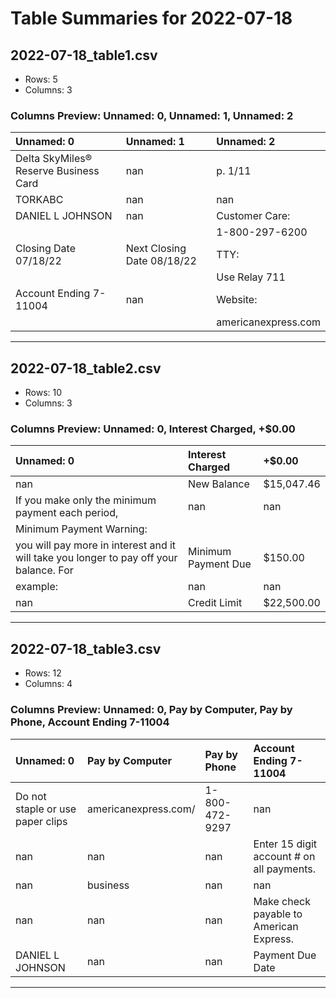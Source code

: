 # Table Summaries for 2022-07-18

## 2022-07-18_table1.csv
- Rows: 5
- Columns: 3
### Columns Preview: Unnamed: 0, Unnamed: 1, Unnamed: 2

| Unnamed: 0                            | Unnamed: 1                 | Unnamed: 2          |
|:--------------------------------------|:---------------------------|:--------------------|
| Delta SkyMiles® Reserve Business Card | nan                        | p. 1/11             |
| TORKABC                               | nan                        | nan                 |
| DANIEL L JOHNSON                      | nan                        | Customer Care:      |
|                                       |                            | 1-800-297-6200      |
| Closing Date 07/18/22                 | Next Closing Date 08/18/22 | TTY:                |
|                                       |                            | Use Relay 711       |
| Account Ending 7-11004                | nan                        | Website:            |
|                                       |                            | americanexpress.com |

---
## 2022-07-18_table2.csv
- Rows: 10
- Columns: 3
### Columns Preview: Unnamed: 0, Interest Charged, +$0.00

| Unnamed: 0                                                                                       | Interest Charged    | +$0.00     |
|:-------------------------------------------------------------------------------------------------|:--------------------|:-----------|
| nan                                                                                              | New Balance         | $15,047.46 |
| If you make  only  the minimum  payment  each  period,                                           | nan                 | nan        |
| Minimum Payment Warning:                                                                         |                     |            |
| you  will pay  more  in interest  and  it will take  you longer  to pay  off your  balance.  For | Minimum Payment Due | $150.00    |
| example:                                                                                         | nan                 | nan        |
| nan                                                                                              | Credit Limit        | $22,500.00 |

---
## 2022-07-18_table3.csv
- Rows: 12
- Columns: 4
### Columns Preview: Unnamed: 0, Pay by Computer, Pay by Phone, Account Ending 7-11004

| Unnamed: 0                       | Pay by Computer      | Pay by Phone   | Account Ending 7-11004                    |
|:---------------------------------|:---------------------|:---------------|:------------------------------------------|
| Do not staple or use paper clips | americanexpress.com/ | 1-800-472-9297 | nan                                       |
| nan                              | nan                  | nan            | Enter 15 digit account # on all payments. |
| nan                              | business             | nan            | nan                                       |
| nan                              | nan                  | nan            | Make check payable to American Express.   |
| DANIEL L JOHNSON                 | nan                  | nan            | Payment Due Date                          |

---